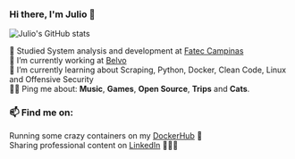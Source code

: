 ### Hi there, I'm Julio 👋

![Julio's GitHub stats](https://github-readme-stats.vercel.app/api?username=juliobonon&show_icons=true&count_private=true&theme=radical)

📖 Studied System analysis and development at [Fatec Campinas](https://www.fateccampinas.com.br/site/) <br>
🔭 I’m currently working at [Belvo](https://belvo.com) <br>
🌱 I’m currently learning about Scraping, Python, Docker, Clean Code, Linux and Offensive Security <br>
🤘🏻 Ping me about: **Music**, **Games**, **Open Source**, **Trips** and **Cats**.

### 📫 Find me on:

Running some crazy containers on my [DockerHub](https://hub.docker.com/u/reininy) 🐋  <br>
Sharing professional content on [LinkedIn](https://www.linkedin.com/in/julio-bonon-340806122/) 🧑🏼‍🎓
